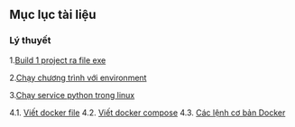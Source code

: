 ## Mục lục tài liệu

### Lý thuyết 

1.[Build 1 project ra file exe](build-exe.md)

2.[Chạy chương trình với environment](environment-r.md)

3.[Chạy service python trong linux](python-service.md)

4.1. [Viết docker file](dockerfile.md)
4.2. [Viết docker compose](docker-compose.md)
4.3. [Các lệnh cơ bản Docker](docker-cmd.md)
